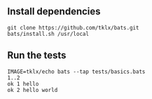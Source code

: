 ## Install dependencies

```console
git clone https://github.com/tklx/bats.git
bats/install.sh /usr/local
```

## Run the tests

```console
IMAGE=tklx/echo bats --tap tests/basics.bats
1..2
ok 1 hello
ok 2 hello world
```

